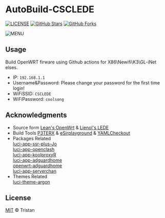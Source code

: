 # AutoBuild-CSCLEDE

[![LICENSE](https://img.shields.io/github/license/mashape/apistatus.svg?style=flat-square&label=LICENSE)](https://github.com/wubin2/AutoBuild-CSCLEDE/blob/master/LICENSE)
[![GitHub Stars](https://img.shields.io/github/stars/wubin2/AutoBuild-CSCLEDE.svg?style=flat-square&label=Stars)](https://github.com/wubin2/AutoBuild-CSCLEDE/stargazers)
[![GitHub Forks](https://img.shields.io/github/forks/wubin2/AutoBuild-CSCLEDE.svg?style=flat-square&label=Forks)](https://github.com/wubin2/AutoBuild-CSCLEDE/fork)

![MENU](docs/menu.png)  

## Usage 

Build OpenWRT firware using Github actions for X86\Newifi\K3\GL-iNet elses.  

- IP: `192.168.1.1`  
- Username&Password: Please change your password for the first time login!  
- WiFiSSID: `CSCLEDE`  
- WiFiPassword: `coolsong`  

## Acknowledgments

- Source form [Lean's OpenWrt](https://github.com/coolsnowwolf/lede) & [Lienol's LEDE](https://github.com/Lienol/lean-lede)  
- Build Tools [P3TERX](https://github.com/P3TERX/Actions-OpenWrt) & [eSirplayground](https://github.com/esirplayground/AutoBuild-OpenWrt) & [YAMLCheckout](http://www.yamllint.com/)   
- Packages Related  
[luci-app-ssr-plus-Jo](https://github.com/Leo-Jo-My/luci-app-ssr-plus-Jo)  
[luci-app-openclash](https://github.com/vernesong/OpenClash)  
[luci-app-koolproxyR](https://github.com/tzxiaozhen88/luci-app-koolproxyR)  
[luci-app-adguardhome](https://github.com/rufengsuixing/luci-app-adguardhome)  
[openwrt-adguardhome](https://github.com/happyzhang1995/openwrt-adguardhome)  
[luci-app-serverchan](https://github.com/tty228/luci-app-serverchan)  
- Themes Related  
[luci-theme-argon](https://github.com/jerrykuku/luci-theme-argon)   

## License

[MIT](https://github.com/wubin2/AutoBuild-CSCLEDE/edit/master/LICENSE) © Tristan
